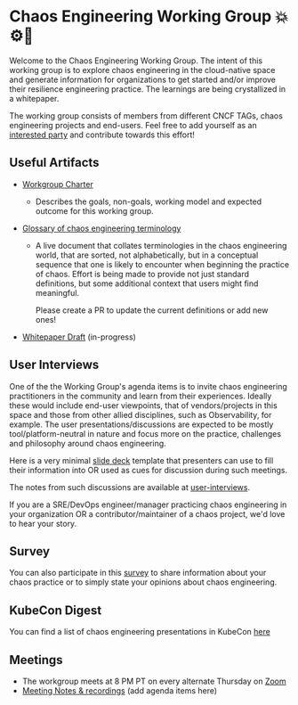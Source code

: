 # Chaos Engineering Working Group 💥⚙️🧰

Welcome to the Chaos Engineering Working Group. The intent of this working group is to explore chaos engineering in the cloud-native space and generate
information for organizations to get started and/or improve their resilience engineering practice. The learnings are being crystallized in a whitepaper. 

The working group consists of members from different CNCF TAGs, chaos engineering projects and end-users. Feel free to add yourself as an [interested party](./interested-parties.md)
and contribute towards this effort! 


## Useful Artifacts

- [Workgroup Charter](./charter.md) 

  - Describes the goals, non-goals, working model and expected outcome for this working group. 
 
- [Glossary of chaos engineering terminology](./glossary.md) 

  - A live document that collates terminologies in the chaos engineering world, that are sorted, not alphabetically, but in a conceptual sequence that one
    is likely to encounter when beginning the practice of chaos. Effort is being made to provide not just standard definitions, but some additional context that users might
    find meaningful.  

    Please create a PR to update the current definitions or add new ones! 

- [Whitepaper Draft](https://docs.google.com/document/d/10l262yuX_Zj8ht1pqKlSZAk4-KxY1tc-PaVmbqIsoDw/edit) (in-progress)

## User Interviews

One of the the Working Group's agenda items is to invite chaos engineering practitioners in the community and learn from their experiences. Ideally these
would include end-user viewpoints, that of vendors/projects in this space and those from other allied disciplines, such as Observability, for example. 
The user presentations/discussions are expected to be mostly tool/platform-neutral in nature and focus more on the practice, challenges and philosophy 
around chaos engineering. 

Here is a very minimal [slide deck](https://docs.google.com/presentation/d/1lX-_c4v-V1ZyZoXZwdbgRxHrbT6WgwOjhjPh00YWyNE/edit#slide=id.gec157007aa_0_141) template that 
presenters can use to fill their information into OR used as cues for discussion during such meetings. 

The notes from such discussions are available at [user-interviews](./user-interviews).

If you are a SRE/DevOps engineer/manager practicing chaos engineering in your organization OR a contributor/maintainer of a chaos project, we'd love to hear your 
story. 

## Survey

You can also participate in this [survey](https://docs.google.com/forms/d/1PbdSH8PEKfdpAJeVV60m2G_kCcuxpN0cjgIYQs-W5ig/edit) to share information about your chaos practice
or to simply state your opinions about chaos engineering. 

## KubeCon Digest

You can find a list of chaos engineering presentations in KubeCon [here](./kubecon-digest.md)

## Meetings

- The workgroup meets at 8 PM PT on every alternate Thursday on [Zoom](https://zoom.us/j/93225663659?pwd=VzV6cSticWRaa2NPWTRnUFQ2a2lUdz09)
- [Meeting Notes & recordings](https://docs.google.com/document/d/12h9PEJ-4X-KWAlFGlZNiDhRvkKGBtyLf_i-uDw8DpEc/edit#) (add agenda items here) 


